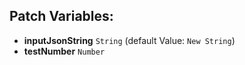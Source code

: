 ## Patch Variables:

* __inputJsonString__ ```String``` (default Value: `New String`)
* __testNumber__ ```Number```

